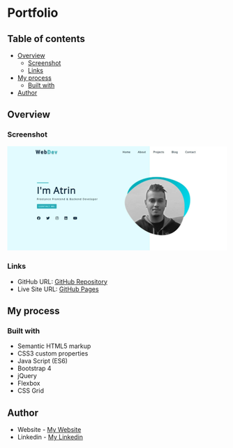 # Portfolio

## Table of contents

- [Overview](#overview)
  - [Screenshot](#screenshot)
  - [Links](#links)
- [My process](#my-process)
  - [Built with](#built-with)
- [Author](#author)

## Overview

### Screenshot

![](images/Portfolio.jpg)

### Links

- GitHub URL: [GitHub Repository](https://github.com/AtrinDev/Portfolio)
- Live Site URL: [GitHub Pages](https://atrindev.github.io/Portfolio/)

## My process

### Built with

- Semantic HTML5 markup
- CSS3 custom properties
- Java Script (ES6)
- Bootstrap 4
- jQuery
- Flexbox
- CSS Grid

## Author

- Website - [My Website](https://www.atrindev.ir)
- Linkedin - [My Linkedin](https://www.linkedin.com/in/atrindev)
